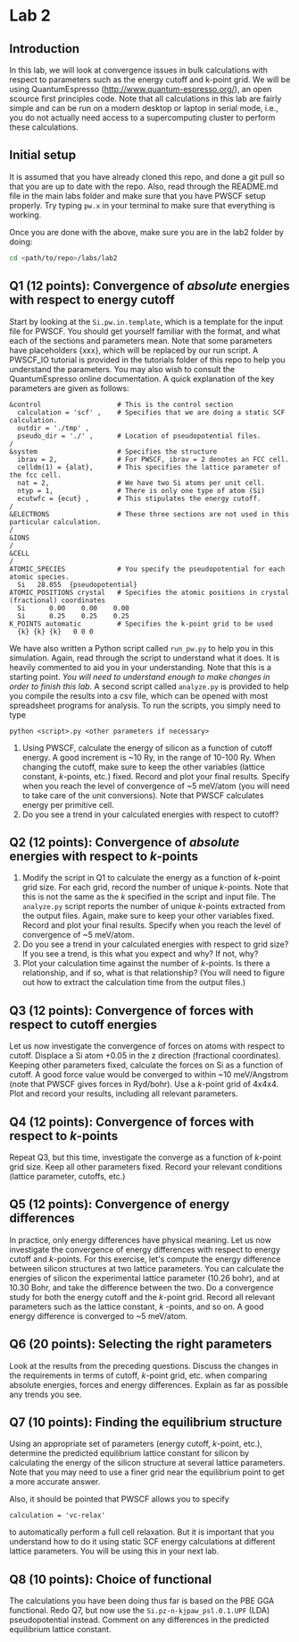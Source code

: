 # Lab 2

## Introduction

In this lab, we will look at convergence issues in bulk calculations
with respect to parameters such as the energy cutoff and k-point grid. We will
be using QuantumEspresso (http://www.quantum-espresso.org/), an open scource
first principles code. Note that all calculations in this lab are fairly simple
and can be run on a modern desktop or laptop in serial mode, i.e., you do not
actually need access to a supercomputing cluster to perform these calculations. 

## Initial setup

It is assumed that you have already cloned this repo, and done a git pull so
that you are up to date with the repo. Also, read through the README.md file in
the main labs folder and make sure that you have PWSCF setup properly. Try
typing `pw.x` in your terminal to make sure that everything is working.

Once you are done with the above, make sure you are in the lab2 folder by doing:

```bash
cd <path/to/repo>/labs/lab2
```

## Q1 (12 points): Convergence of *absolute* energies with respect to energy cutoff

Start by looking at the `Si.pw.in.template`, which is a template for the input
file for PWSCF. You should get yourself familiar with the format, and what each
of the sections and parameters mean. Note that some parameters have
placeholders {xxx}, which will be replaced by our run script. A PWSCF_IO
tutorial is provided in the tutorials folder of this repo to help you
understand the parameters. You may also wish to consult the QuantumEspresso 
online documentation. A quick explanation of the key parameters are given as
follows:

```
&control                   # This is the control section
  calculation = 'scf' ,    # Specifies that we are doing a static SCF calculation.
  outdir = './tmp' ,
  pseudo_dir = './' ,      # Location of pseudopotential files.
/
&system                    # Specifies the structure
  ibrav = 2,               # For PWSCF, ibrav = 2 denotes an FCC cell.
  celldm(1) = {alat},      # This specifies the lattice parameter of the fcc cell.
  nat = 2,                 # We have two Si atoms per unit cell.
  ntyp = 1,                # There is only one type of atom (Si)
  ecutwfc = {ecut} ,       # This stipulates the energy cutoff.
/
&ELECTRONS                 # These three sections are not used in this particular calculation.
/
&IONS
/
&CELL
/
ATOMIC_SPECIES             # You specify the pseudopotential for each atomic species.
  Si   28.055  {pseudopotential}
ATOMIC_POSITIONS crystal   # Specifies the atomic positions in crystal (fractional) coordinates
  Si      0.00    0.00    0.00
  Si      0.25    0.25    0.25
K_POINTS automatic         # Specifies the k-point grid to be used
  {k} {k} {k}   0 0 0
```

We have also written a Python script called `run_pw.py` to help you in this
simulation. Again, read through the script to understand what it does. It is
heavily commented to aid you in your understanding. Note that this is a
starting point. *You will need to understand enough to make changes in order to
finish this lab.* A second script called `analyze.py` is provided to help you
compile the results into a csv file, which can be opened with most spreadsheet
programs for analysis. To run the scripts, you simply need to type

```python <script>.py <other parameters if necessary>```

1. Using PWSCF, calculate the energy of silicon as a function of cutoff
   energy. A good increment is ~10 Ry, in the range of 10-100 Ry. When changing
   the cutoff, make sure to keep the other variables (lattice constant,
   *k*-points, etc.) fixed. Record and plot your final results. Specify when
   you reach the level of convergence of ~5 meV/atom (you will need to take
   care of the unit conversions). Note that PWSCF calculates energy per
   primitive cell. 
2. Do you see a trend in your calculated energies with respect to cutoff?

## Q2 (12 points): Convergence of *absolute* energies with respect to *k*-points

1. Modify the script in Q1 to calculate the energy as a function of *k*-point
   grid size. For each grid, record the number of unique *k*-points. Note that
   this is not the same as the *k* specified in the script and input file. The
   `analyze.py` script reports the number of unique *k*-points extracted from
   the output files. Again, make sure to keep your other variables fixed.
   Record and plot your final results.
   Specify when you reach the level of convergence of ~5 meV/atom.
2. Do you see a trend in your calculated energies with respect to grid size?
   If you see a trend, is this what you expect and why? If not, why?
3. Plot your calculation time against the number of *k*-points. Is there a
   relationship, and if so, what is that relationship? (You will need to figure 
   out how to extract the calculation time from the output files.)

## Q3 (12 points): Convergence of forces with respect to cutoff energies

Let us now investigate the convergence of forces on atoms with respect to 
cutoff. Displace a Si atom +0.05 in the z direction (fractional coordinates).
Keeping other parameters fixed, calculate the forces on Si as a function of
cutoff. A good force value would be converged to within ~10 meV/Angstrom
(note that PWSCF gives forces in Ryd/bohr). Use a *k*-point grid of 4x4x4.
Plot and record your results, including all relevant parameters.

## Q4 (12 points): Convergence of forces with respect to *k*-points

Repeat Q3, but this time, investigate the converge as a function of *k*-point
grid size. Keep all other parameters fixed. Record your relevant conditions
(lattice parameter, cutoffs, etc.)

## Q5 (12 points): Convergence of energy differences

In practice, only energy differences have physical meaning. Let us now
investigate the convergence of energy differences with respect to energy
cutoff and *k*-points. For this exercise, let's compute the energy difference
between silicon structures at two lattice parameters. You can calculate the
energies of silicon the experimental lattice parameter (10.26 bohr), and at
10.30 Bohr, and take the difference between the two. Do a convergence study for
both the energy cutoff and the *k*-point grid. Record all relevant parameters
such as the lattice constant, *k* -points, and so on. A good energy difference
is converged to ~5 meV/atom.

## Q6 (20 points): Selecting the right parameters

Look at the results from the preceding questions. Discuss the changes in the
requirements in terms of cutoff, *k*-point grid, etc. when comparing absolute
energies, forces and energy differences. Explain as far as possible any trends
you see.

## Q7 (10 points): Finding the equilibrium structure

Using an appropriate set of parameters (energy cutoff, *k*-point, etc.),
determine the predicted equilibrium lattice constant for silicon by calculating
the energy of the silicon structure at several lattice parameters. Note that
you may need to use a finer grid near the equilibrium point to get a more
accurate answer.

Also, it should be pointed that PWSCF allows you to specify

```
calculation = 'vc-relax'
```

to automatically perform a full cell relaxation. But it is important that you
understand how to do it using static SCF energy calculations at different
lattice parameters. You will be using this in your next lab.

## Q8 (10 points): Choice of functional

The calculations you have been doing thus far is based on the PBE GGA
functional. Redo Q7, but now use the `Si.pz-n-kjpaw_psl.0.1.UPF` (LDA)
pseudopotential instead. Comment on any differences in the predicted
equilibrium lattice constant.
